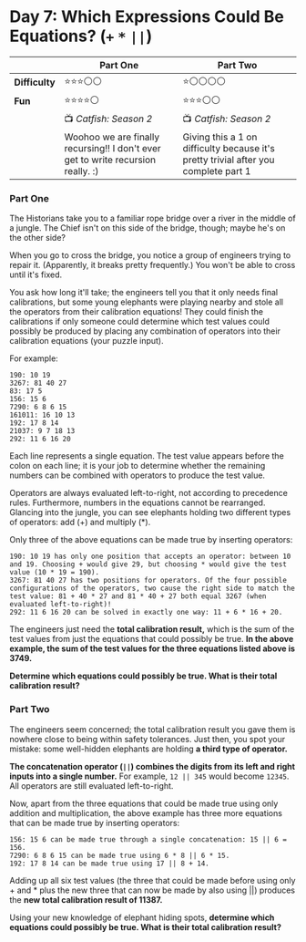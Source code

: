 # Day 7: Which Expressions Could Be Equations? (`+` `*` `||`)

|              | Part One                                                                         | Part Two                                                                            |
|--------------|----------------------------------------------------------------------------------|-------------------------------------------------------------------------------------|
| **Difficulty** | ⭐⭐⭐⚪⚪                                                                            | ⭐⚪⚪⚪⚪                                                                               |
| **Fun**      | ⭐⭐⭐⭐⚪                                                                            | ⭐⭐⭐⚪⚪                                                                               |
| | 📺 *Catfish: Season 2*                                                           | 📺 *Catfish: Season 2*                                                              |
| | Woohoo we are finally recursing!! I don't ever get to write recursion really. :) | Giving this a 1 on difficulty because it's pretty trivial after you complete part 1 |

### Part One

The Historians take you to a familiar rope bridge over a river in the middle of a jungle. The Chief isn't on this side of the bridge, though; maybe he's on the other side?

When you go to cross the bridge, you notice a group of engineers trying to repair it. (Apparently, it breaks pretty frequently.) You won't be able to cross until it's fixed.

You ask how long it'll take; the engineers tell you that it only needs final calibrations, but some young elephants were playing nearby and stole all the operators from their calibration equations! They could finish the calibrations if only someone could determine which test values could possibly be produced by placing any combination of operators into their calibration equations (your puzzle input).

For example:

    190: 10 19
    3267: 81 40 27
    83: 17 5
    156: 15 6
    7290: 6 8 6 15
    161011: 16 10 13
    192: 17 8 14
    21037: 9 7 18 13
    292: 11 6 16 20

Each line represents a single equation. The test value appears before the colon on each line; it is your job to determine whether the remaining numbers can be combined with operators to produce the test value.

Operators are always evaluated left-to-right, not according to precedence rules. Furthermore, numbers in the equations cannot be rearranged. Glancing into the jungle, you can see elephants holding two different types of operators: add (+) and multiply (*).

Only three of the above equations can be made true by inserting operators:

    190: 10 19 has only one position that accepts an operator: between 10 and 19. Choosing + would give 29, but choosing * would give the test value (10 * 19 = 190).
    3267: 81 40 27 has two positions for operators. Of the four possible configurations of the operators, two cause the right side to match the test value: 81 + 40 * 27 and 81 * 40 + 27 both equal 3267 (when evaluated left-to-right)!
    292: 11 6 16 20 can be solved in exactly one way: 11 + 6 * 16 + 20.

The engineers just need the **total calibration result,** which is the sum of the test values from just the equations that could possibly be true. **In the above example, the sum of the test values for the three equations listed above is 3749.**

**Determine which equations could possibly be true. What is their total calibration result?**

### Part Two

The engineers seem concerned; the total calibration result you gave them is nowhere close to being within safety tolerances. Just then, you spot your mistake: some well-hidden elephants are holding **a third type of operator.**

**The concatenation operator (`||`) combines the digits from its left and right inputs into a single number.** For example, `12 || 345` would become `12345`. All operators are still evaluated left-to-right.

Now, apart from the three equations that could be made true using only addition and multiplication, the above example has three more equations that can be made true by inserting operators:

    156: 15 6 can be made true through a single concatenation: 15 || 6 = 156.
    7290: 6 8 6 15 can be made true using 6 * 8 || 6 * 15.
    192: 17 8 14 can be made true using 17 || 8 + 14.

Adding up all six test values (the three that could be made before using only + and * plus the new three that can now be made by also using ||) produces the **new total calibration result of 11387.**

Using your new knowledge of elephant hiding spots, **determine which equations could possibly be true. What is their total calibration result?**